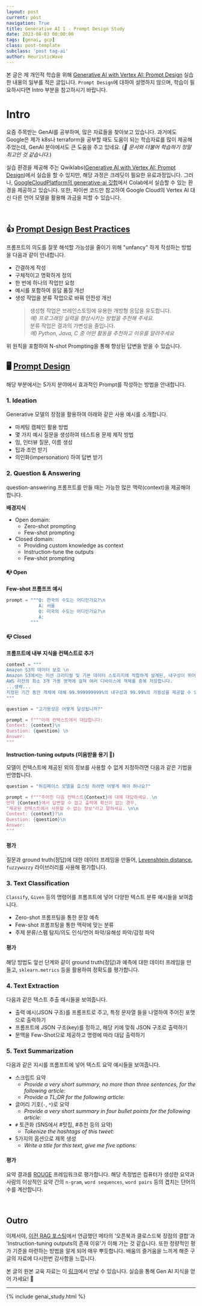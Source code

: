```yaml
---
layout: post
current: post
navigation: True
title: Generative AI 1 - Prompt Design Study
date: 2023-08-03 00:00:00
tags: [genai, gcp]
class: post-template
subclass: 'post tag-ai'
author: HeuristicWave
---
```

본 글은 제 개인적 학습을 위해 [Generative AI with Vertex AI: Prompt Design](https://www.cloudskillsboost.google/focuses/63251?parent=catalog) 실습한 내용의 일부를 적은 글입니다.
`Prompt Design`에 대하여 설명하지 않으며, 학습이 필요하시다면 Intro 부분을 참고하시기 바랍니다. 

# Intro

요즘 주목받는 GenAI를 공부하며, 많은 자료들을 찾아보고 있습니다. 과거에도 Google은 제가 k8s나 terraform을 공부할 때도 도움이 되는 학습자료를 많이 제공해 주었는데, GenAI 분야에서도 큰 도움을 주고 있네요. (*🤗 문서와 더불어 학습하기 정말 최고인 것 같습니다.*)   

실습 환경을 제공해 주는 Qwiklabs([Generative AI with Vertex AI: Prompt Design](https://www.cloudskillsboost.google/focuses/63251?parent=catalog ))에서 실습을 할 수 있지만,
해당 과정은 크레딧이 필요한 유료과정입니다. 그러나, [GoogleCloudPlatform의 generative-ai 깃헙](https://github.com/GoogleCloudPlatform/generative-ai/tree/main/language/examples/prompt-design )에서 Colab에서 실습할 수 있는 환경을 제공하고 있습니다.
또한, 파이썬 코드만 참고하여 Google Cloud의 Vertex AI 대신 다른 언어 모델을 활용해 과금을 피할 수 있습니다.

<br>

## 👍 [Prompt Design Best Practices](https://github.com/GoogleCloudPlatform/generative-ai/blob/main/language/intro_prompt_design.ipynb)

프롬프트의 의도를 잘못 해석할 가능성을 줄이기 위해 "unfancy" 하게 작성하는 방법을 다음과 같이 안내합니다.

- 간결하게 작성
- 구체적이고 명확하게 정의
- 한 번에 하나의 작업만 요청
- 예시를 포함하여 응답 품질 개선
- 생성 작업을 분류 작업으로 바꿔 안전성 개선
  > 생성형 작업은 브레인스토밍에 유용한 개방형 응답을 유도합니다. <br>
  > *예) 프로그래밍 실력을 향상시키는 방법을 추천해 주세요.* <br>
  > 분류 작업은 결과의 가변성을 줄입니다. <br>
  > *예) Python, Java, C 중 어떤 활동을 추천하고 이유를 알려주세요*

위 원칙을 포함하여 N-shot Prompting을 통해 향상된 답변을 받을 수 있습니다.

## 🖥️ [Prompt Design](https://github.com/GoogleCloudPlatform/generative-ai/tree/main/language/examples/prompt-design)

해당 부분에서는 5가지 분야에서 효과적인 Prompt를 작성하는 방법을 안내합니다.

### 1. Ideation

Generative 모델의 장점을 활용하여 아래와 같은 사용 예시를 소개합니다.

- 마케팅 캠페인 활용 방법
- 몇 가지 예시 질문을 생성하여 테스트용 문제 제작 방법
- 밈, 인터뷰 질문, 이름 생성
- 팁과 조언 받기
- 의인화(impersonation) 하여 답변 받기

### 2. Question & Answering

question-answering 프롬프트를 만들 때는 가능한 많은 맥락(context)을 제공해야 합니다.

**배경지식**

- Open domain:
    - Zero-shot prompting
    - Few-shot prompting
- Closed domain:
    - Providing custom knowledge as context
    - Instruction-tune the outputs
    - Few-shot prompting
    
#### 📭 Open

**Few-shot 프롬프프 예시**

```python
prompt = """Q: 한국의 수도는 어디인가요?\n
            A: 서울
            Q: 미국의 수도는 어디인가요?\n
            A:
         """
```

#### 📪 Closed

**프롬프트에 내부 지식을 컨텍스트로 추가**

```python
context = """
Amazon S3의 데이터 보호 \n
Amazon S3에서는 미션 크리티컬 및 기본 데이터 스토리지에 적합하게 설계된, 내구성이 뛰어난 스토리지 인프라를 제공합니다. \n
AWS 리전의 최소 3개 가용 영역에 걸쳐 여러 디바이스에 객체를 중복 저장합니다.
...생략...
지정된 기간 동안 객체에 대해 99.999999999%의 내구성과 99.99%의 가용성을 제공할 수 있도록 설계되었습니다.
"""

question = "고가용성은 어떻게 달성됩니까?"

prompt = f"""아래 컨텍스트에서 대답합니다:
Context: {context}\n
Question: {question} \n
Answer:
"""
```

**Instruction-tuning outputs (미움받을 용기 🤣)**

모델이 컨텍스트에 제공된 외의 정보를 사용할 수 없게 지정하려면 다음과 같은 기법을 반영합니다.

```python
question = "허깅페이스 모델을 호스팅 하려면 어떻게 해야 하나요?"

prompt = f"""주어진 다음 컨텍스트{Context}에 대해 대답하세요. \n
만약 {Context}에서 답변할 수 없고 출력에 확신이 없는 경우,
"제공된 컨텍스트에서 사용할 수 없는 정보"라고 말하세요. \n\n
Context: {context}?\n
Question: {question}\n
Answer:
"""
```

#### 평가

질문과 ground truth(정답)에 대한 데이터 프레임을 만들어, [Levenshtein distance](https://en.wikipedia.org/wiki/Levenshtein_distance), `fuzzywuzzy` 라이브러리를 사용해 평가합니다.

### 3. Text Classification

`Classify`, `Given` 등의 명령어를 프롬프트에 넣어 다양한 텍스트 분류 예시들을 보여줍니다.

- Zero-shot 프롬프팅을 통한 문장 예측
- Few-shot 프롬프팅을 통한 맥락에 맞는 분류
- 주제 분류/스팸 탐지/의도 인식/언어 파악/유해성 파악/감정 파악

#### 평가

해당 방법도 앞선 단계와 같이 ground truth(정답)과 예측에 대한 데이터 프레임을 만들고, `sklearn.metrics` 등을 활용하여 정확도를 평가합니다.

### 4. Text Extraction

다음과 같은 텍스트 추출 예시들을 보여줍니다.

- 출력 예시(JSON 구조)를 프롬프트로 주고, 특정 문자열 들을 나열하여 주어진 포맷으로 출력하기 
- 프롬프트에 JSON 구조(key)를 정하고, 해당 키에 맞춰 JSON 구조로 출력하기
- 문맥을 Few-Shot으로 제공하고 명령에 따라 대답 출력하기

### 5. Text Summarization

다음과 같은 지시를 프롬프트에 넣어 텍스트 요약 예시들을 보여줍니다.

- 스크립트 요약
  - *Provide a very short summary, no more than three sentences, for the following article:*
  - *Provide a TL;DR for the following article:*
- 글머리 기호(`-`, `*`)로 요약
  - *Provide a very short summary in four bullet points for the following article:*
- `#` 토큰화 (SNS에서 #맛집, #추천 등의 요약)
  - *Tokenize the hashtags of this tweet:*
- 5가지의 옵션으로 제목 생성
  - *Write a title for this text, give me five options:*

#### 평가

요약 결과를 [ROUGE](https://en.wikipedia.org/wiki/ROUGE_(metric)) 프레임워크로 평가합니다. 해당 측정법은 컴퓨터가 생성한 요약과 사람의 이상적인 요약 간의 `n-gram`, `word sequences`, `word pairs` 등의 겹치는 단어의 수를 계산합니다. 

<br>

## Outro

이제서야, [이전 RAG 포스팅](https://heuristicwave.github.io/Kendra )에서 언급했던 메타의 '오픈북과 클로스드북 장점의 결합'과 'Instruction-tuning outputs의 존재 이유'가 이해 가는 것 같습니다.
또한 정량적인 평가 기준을 마련하는 방법을 알게 되어 매우 뿌듯합니다. 배움의 즐거움을 느끼게 해준 구글의 자료에 다시한번 감사함을 느낍니다.

본 글의 원본 교육 자료는 이 [링크](https://github.com/GoogleCloudPlatform/generative-ai/tree/main/language/examples/prompt-design )에서 만날 수 있습니다. 실습을 통해 Gen AI 지식을 얻어 가세요! 🤗

---

{% include genai_study.html %}